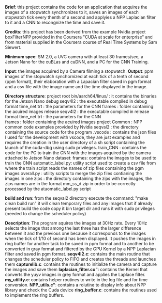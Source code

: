 **Brief**: this project contains the code for an application that acquires the images of a stopwatch synchronizes to it, saves an images of each stopwatch tick every thenth of a second and applyies a NPP Laplacian filter  to it and a CNN to recongnize the time and save it.

**Credits**: this project has been derived from the example Nvidia project boxFilterNPP provided in the Coursera "CUDA at scale for enterprise"  and from material supplied in the Coursera course of Real Time Systems by Sam Siewert.

**Minimum spec**: SM 2.0, a UVC camera with at least 30 frames/sec, a Jetson Nano for the cuBLas and cuDNN, and a PC for the CNN Training.

**Input**: the images acquired by a Camera filming a stopwatch.
**Output**: ppm images of the stopwatch synchornized at each tick of a tenth of second (ppm format), their elaboration with a Lapacian filter saved in pgm format and a csv file with the image name and the time displayed in the image.

**Directory structure**:
project root
    bin/aarch64/linux/   : it contains the binaries for the Jetson Nano
        debug
            seqv4l2      : the executable compiled in debug format
            time_net.trt : the parameters for the CNN
            frames       : folder containing the acuired images
        release
            seqv4l2      : the executable compiled in release format
            time_net.trt : the parameters for the CNN            
            frames       : folder containing the acuired images
    project 
        Common  : NPP common code examples provided by Nvidia
        seqval2 : the directory containing the source code for the program
            .vscode : contains the json files I used for the development with vscode, they are just examples and requires the creation in the user directory of a sh script containing the launch of the cuda-dbg using sudo privileges.
    train_CNN : contains the code for the PC to train the CNN with the images acquired by the camera attached to Jetson Nano
        dataset:
            frames: contains the images to be used to train the CNN
            automatic_label.py: utility script used to create a csv file from where the train script reads the names of zip files
                                containing the pgm images
            overall.py        : utility scripts to merge the zip files contianing the images in one
            zips              : the directory containing the zips with the images, the zips names are in the format mm_ss_d.zip in order to 
                                be correctly processed by the atuomatic_label.py script
        
**build and run**: from the seqval2 directory execute the command:
    "make clean build run"
    it will clean temporary files and any images that if already present build the code copy it bin target dir and runs it with sudo privileges (needed to change the scheduler policy)

**Description**:
    The program aquires the images at 30Hz rate. Every 10Hz selects the image that among the last three has the larger difference between it and the previous one because it corresponds to the images when the tick of 1/10 of second has been displayed. It pushes the images in ring buffer for another task to be saved in ppm format and to another to be converted in gray format and filtered by the GPU Kernel by a NPP Laplacian filter and saved in pgm format.
    **seqv4l2.c**: contains the main routine that changes the scheduler policy to FIFO and creates the threads and launches them
    **capturelib.c**: contains the routines to initialize the camera and capture the images and save them
    **laplacian_filter.cu"**: contains the Kernel that converts the yuyv images in grey format and applies the Laplace filter.
    **my_utility.c**: contains helper routines to write in the log file and for time conversion.
    **NPP_utils.c"**: contains a roiutine to display info about NPP library and check the Cuda device
    **ring_buffer.c**: contains the routines used to implement the ring buffers.






